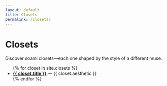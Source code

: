 ```yaml
---
layout: default
title: Closets
permalink: /closets/
---
```


# Closets

Discover soami closets—each one shaped by the style of a different muse.

<ul>
  {% for closet in site.closets %}
    <li>
      <a href="{{ closet.url | relative_url }}"><strong>{{ closet.title }}</strong></a> &mdash; {{ closet.aesthetic }}
    </li>
  {% endfor %}
</ul>
